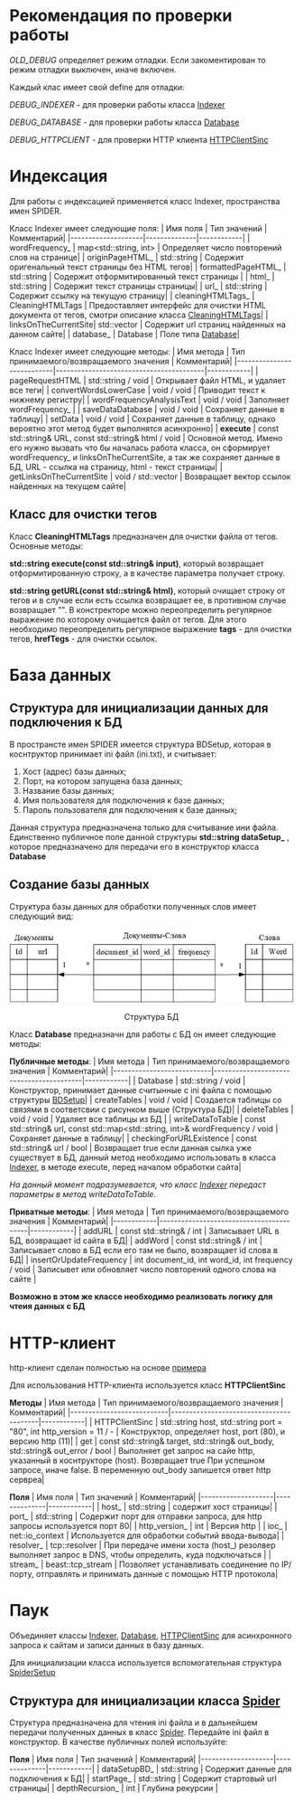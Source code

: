 # Рекомендация по проверки работы
*OLD_DEBUG* определяет режим отладки. Если закоментирован то режим отладки выключен, иначе включен.

Каждый клас имеет свой define для отладки:

*DEBUG_INDEXER* - для проверки работы класса [Indexer](#Индексация)

*DEBUG_DATABASE* - для проверки работы класса [Database](#База-данных)

*DEBUG_HTTPCLIENT* - для проверки HTTP клиента [HTTPClientSinc](#HTTP-клиент)

# Индексация
Для работы с индексацией применяется класс Indexer, пространства имен SPIDER.

Класс Indexer имеет следующие поля:
| Имя поля           | Тип значений | Комментарий|
|--------------------|--------------|------------|
| wordFrequency_     | map<std::string, int> | Определяет число повторений слов на странице|
| originPageHTML_    | std::string           | Содержит оригенальный текст страницы без HTML тегов|
| formattedPageHTML_ | std::string           | Содержит отформитированный текст страницы   |
| html_              | std::string           | Содержит текст страницы страницы|
| url_               | std::string           | Содержит ссылку на текущую страницу|
| cleaningHTMLTags_  | CleaningHTMLTags      | Предоставляет интерфейс для очистки HTML документа от тегов, смотри описание класса [CleaningHTMLTags](#Класс-для-очистки-тегов)|
| linksOnTheCurrentSite| std::vector         | Содержит url страниц найденных на данном сайте|
| database_          | Database         | Поле типа [Database](#База-данных)|

Класс Indexer имеет следующие методы: 
| Имя метода                | Тип принимаемого/возвращаемого значения | Комментарий|
|---------------------------|-----------------------------------------|------------|
| pageRequestHTML           | std::string / void | Открывает файл HTML, и удаляет все теги|
| convertWordsLowerCase     | void / void        | Приводит текст к нижнему регистру|
| wordFrequencyAnalysisText | void / void        | Заполняет wordFrequency_ |
| saveDataDatabase          | void / void        | Сохраняет данные в таблицу|
| setData                   | void / void        | Сохраняет данные в таблицу, однако вероятно этот метод будет выполнятся асинхронно|
| **execute**               | const std::string& URL, const std::string& html / void | Основной метод. Имено его нужно вызвать что бы началась работа класса, он сформирует wordFrequency_ и linksOnTheCurrentSite, а так же сохраняет данные в БД, URL - ссылка на страницу, html - текст страницы|
| getLinksOnTheCurrentSite  | void / std::vector | Возвращает вектор ссылок найденных на текущем сайте|

## Класс для очистки тегов
Класс **CleaningHTMLTags** предназначен для очистки файла от тегов. Основные методы:

 **std::string execute(const std::string& input)**, который возвращает отформитированную строку, а в качестве параметра получает строку.

 **std::string getURL(const std::string& html)**, который очищает строку от тегов и в случае если есть ссылка возвращает ее, в противном случае возвращает "".
В констрeкторе можно переопределить регулярное выражение по которому очищается файл от тегов. Для этого необходимо переопределить регулярное выражение **tags** - для очистки тегов, **hrefTegs** - для очистки ссылок.


# База данных
## Структура для инициализации данных для подключения к БД
В пространсте имен SPIDER имеется структура BDSetup, которая в коснтруктор принимает ini файл (ini.txt), и считывает:
1. Хост (адрес) базы данных;
2. Порт, на котором запущена база данных;
3. Название базы данных;
4. Имя пользователя для подключения к базе данных;
5. Пароль пользователя для подключения к базе данных;

Данная структура предназначена только для считывание ини файла. Единственно публичное поле данной структуры **std::string dataSetup_** , которое предназначено для передачи его в конструктор класса **Database**

## Создание базы данных
Структура базы данных для обработки полученных слов имеет следующий вид:

<div align="center">

![Структура БД](БД.jpg)
</div>

<div align="center">
Структура БД
</div>

Класс **Database** предназначн для работы с БД он имеет следующие методы:

**Публичные методы**:
| Имя метода                | Тип принимаемого/возвращаемого значения | Комментарий|
|---------------------------|-----------------------------------------|------------|
| Database                  | std::string / void | Конструктор, принимает данные считынные с ini файла с помощью структуры [BDSetup](#Структура-для-инициализации-данных-для-подключения-к-БД)|
| createTables              | void / void        | Создается таблицы со связями в соответсвии с рисунком выше (Структура БД)|
| deleteTables              | void / void        | Удаляет все таблицы из БД |
| writeDataToTable          | const std::string& url, const std::map<std::string, int>& wordFrequency / void        | Сохраняет данные в таблицу|
| checkingForURLExistence   | const std::string& url / bool        | Возвращает true если данная сылка уже существует в БД, данный метод необходимо использовать в класса  [Indexer](#Индексация), в методе execute, перед началом обработки сайта|

_На данный момент подразумевается, что класс [Indexer](#Индексация) передаст параметры в метод writeDataToTable._

**Приватные методы**:
| Имя метода   | Тип принимаемого/возвращаемого значения | Комментарий|
|------------|-----------------------------------------|------------|
| addURL     | const std::string& / int | Записывает URL в БД, возвращает id сайта в БД|
| addWord    | const std::string& / int | Записывает слово в БД если его там не было, возвращает id слова в БД|
| insertOrUpdateFrequency | int document_id, int word_id, int frequency / void | Записывет или обновляет число повторений одного слова на сайте |




**Возможно в этом же классе необходимо реализовать логику для чтеия данных с БД**

# HTTP-клиент
http-клиент сделан полностью на основе [примера](https://www.boost.org/doc/libs/1_82_0/libs/beast/doc/html/beast/quick_start/http_client.html)

Для использования HTTP-клиента используется класс **HTTPClientSinc**

**Методы**
| Имя метода                | Тип принимаемого/возвращаемого значения | Комментарий|
|---------------------------|-----------------------------------------|------------|
| HTTPClientSinc            | std::string host, std::string port = "80", int http_version = 11 / - | Конструктор, определяет host, port (80), и версию http (11)|
| get                       | const std::string& target, std::string& out_body, std::string& out_error / bool | Выполняет get запрос на сайе http, указанный в коснтрукторе (host). Возвращает true При успешном запросе, иначе false. В переменную out_body запишется ответ http сервреа|

**Поля**
| Имя поля           | Тип значений | Комментарий|
|--------------------|--------------|------------|
| host_              | std::string  | содержит хост страницы|
| port_              | std::string  | Содержит порт для отправки запроса, для http запросы используется порт 80|
| http_version_      | int          | Версия http   |
| ioc_               | net::io_context   | Используется для обработки событий ввода-вывода|
| resolver_          | tcp::resolver     | При передаче имени хоста (host_) резолвер выполняет запрос в DNS, чтобы определить, куда подключаться   |
| stream_            | beast::tcp_stream | Позволяет устанавливать соединение по IP/порту, отправлять и принимать данные с помощью HTTP протокола|

# Паук
Объединяет классы [Indexer](#Индексация), [Database](#База-данных), [HTTPClientSinc](#HTTP-клиент) для асинхронного запроса к сайтам и записи данных в базу данных.

Для инициализации класса используется вспомогательная структура [SpiderSetup](#Структура-для-инициализации-класса)



## Структура для инициализации класса [Spider](#Паук)
Структура предназначена для чтения ini файла и в дальнейшем передачи полученных данных в класс [Spider](#Паук).
Передайте ini файл в конструктор. В качестве публичных полей используйте:

**Поля**
| Имя поля           | Тип значений | Комментарий|
|--------------------|--------------|------------|
| dataSetupBD_       | std::string  | Содержит данные для подключения к БД|
| startPage_         | std::string  | Содержит стартовый url страницы|
| depthRecursion_    | int          | Глубина рекурсии   |